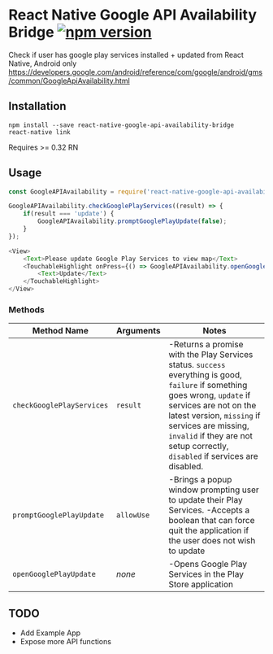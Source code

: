 # React Native Google API Availability Bridge [![npm version](https://badge.fury.io/js/react-native-google-api-availability-bridge.svg)](https://badge.fury.io/js/react-native-google-api-availability-bridge)
Check if user has google play services installed + updated from React Native, Android only
<https://developers.google.com/android/reference/com/google/android/gms/common/GoogleApiAvailability.html>

## Installation
```
npm install --save react-native-google-api-availability-bridge
react-native link
```

Requires >= 0.32 RN

## Usage
```js
const GoogleAPIAvailability = require('react-native-google-api-availability-bridge');

GoogleAPIAvailability.checkGooglePlayServices((result) => {
	if(result === 'update') {
		GoogleAPIAvailability.promptGooglePlayUpdate(false);
	}
});
```

```js
<View>
	<Text>Please update Google Play Services to view map</Text>
	<TouchableHighlight onPress={() => GoogleAPIAvailability.openGooglePlayUpdate()}>
		<Text>Update</Text>
	</TouchableHighlight>
</View>
```

### Methods

| Method Name | Arguments | Notes
|---|---|---|
|`checkGooglePlayServices`|`result`|-Returns a promise with the Play Services status. `success` everything is good, `failure` if something goes wrong, `update` if services are not on the latest version, `missing` if services are missing, `invalid` if they are not setup correctly, `disabled` if services are disabled. |
|`promptGooglePlayUpdate`|`allowUse`|-Brings a popup window prompting user to update their Play Services. -Accepts a boolean that can force quit the application if the user does not wish to update|
|`openGooglePlayUpdate`|*none*|-Opens Google Play Services in the Play Store application|

## TODO

* Add Example App
* Expose more API functions
